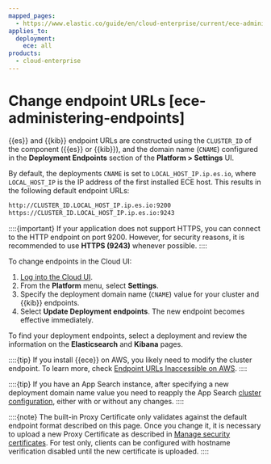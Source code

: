 ```yaml
---
mapped_pages:
  - https://www.elastic.co/guide/en/cloud-enterprise/current/ece-administering-endpoints.html
applies_to:
  deployment:
    ece: all
products:
  - cloud-enterprise
---
```


# Change endpoint URLs [ece-administering-endpoints]

{{es}} and {{kib}} endpoint URLs are constructed using the `CLUSTER_ID` of the component ({{es}} or {{kib}}), and the domain name (`CNAME`) configured in the **Deployment Endpoints** section of the **Platform > Settings** UI.

By default, the deployments `CNAME` is set to `LOCAL_HOST_IP.ip.es.io`, where `LOCAL_HOST_IP` is the IP address of the first installed ECE host. This results in the following default endpoint URLs:

```sh
http://CLUSTER_ID.LOCAL_HOST_IP.ip.es.io:9200
https://CLUSTER_ID.LOCAL_HOST_IP.ip.es.io:9243
```

::::{important}
If your application does not support HTTPS, you can connect to the HTTP endpoint on port 9200. However, for security reasons, it is recommended to use **HTTPS (9243)** whenever possible.
::::

To change endpoints in the Cloud UI:

1. [Log into the Cloud UI](log-into-cloud-ui.md).
2. From the **Platform** menu, select **Settings**.
3. Specify the deployment domain name (`CNAME`) value for your cluster and {{kib}} endpoints.
4. Select **Update Deployment endpoints**. The new endpoint becomes effective immediately.

To find your deployment endpoints, select a deployment and review the information on the **Elasticsearch** and **Kibana** pages.

::::{tip}
If you install {{ece}} on AWS, you likely need to modify the cluster endpoint. To learn more, check [Endpoint URLs Inaccessible on AWS](../../../troubleshoot/deployments/cloud-enterprise/common-issues.md#ece-aws-private-ip).
::::

::::{tip}
If you have an App Search instance, after specifying a new deployment domain name value you need to reapply the App Search [cluster configuration](advanced-cluster-configuration.md), either with or without any changes.
::::

::::{note}
The built-in Proxy Certificate only validates against the default endpoint format described on this page. Once you change it, it is necessary to upload a new Proxy Certificate as described in [Manage security certificates](/deploy-manage/security/secure-your-elastic-cloud-enterprise-installation/manage-security-certificates.md). For test only, clients can be configured with hostname verification disabled until the new certificate is uploaded.
::::
